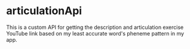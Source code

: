# articulationApi
This is a custom API for getting the description and articulation exercise YouTube link based on my least accurate word's pheneme pattern in my app.
